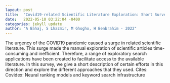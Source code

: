 ```yaml
---
layout: post
title:  "Covid19-related Scientific Literature Exploration: Short Survey and Comparative Study"
date:   2022-05-10 03:22:04 -0400
categories: jekyll update
author: "A Bahaj, S Lhazmir, M Ghogho, H Benbrahim - 2022"
---
```

The urgency of the COVID19 pandemic caused a surge in related scientific literature. This surge made the manual exploration of scientific articles time-consuming and inefficient. Therefore, a range of exploratory search applications have been created to facilitate access to the available literature. In this survey, we give a short description of certain efforts in this direction and explore the different approaches that they used. Cites: Covidex: Neural ranking models and keyword search infrastructure